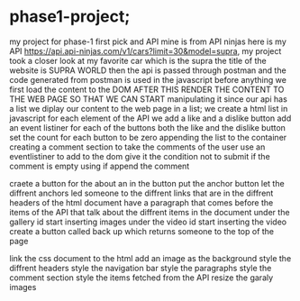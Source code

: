 # phase1-project;
my project for phase-1
first pick and API mine is from API ninjas
here is my API https://api.api-ninjas.com/v1/cars?limit=30&model=supra,
my project took a closer look at my favorite car which is the supra
the title of the website is SUPRA WORLD
then the api is passed through postman and the code generated from postman is used in the javascript
before anything we first load the content to the DOM
AFTER THIS RENDER THE CONTENT TO THE WEB PAGE SO THAT WE CAN START manipulating it
since our api has a list we diplay our content to the web page in a list;
we create a html list in javascript
for each element of the API we add a like and a dislike button
add an event listiner for each of the buttons both the like and the dislike button
set the count for each button to be zero
appending the list to the container
creating a comment section to take the comments of the user
use an eventlistiner to add to the dom
give it the condition not to submit if the comment is empty using if
append the comment

craete a button for the about an in the button put the anchor button
let the diffrent anchors led someone to the diffrent links that are in the diffrent headers of the html document
have a paragraph that comes before the items of the API that talk about the diffrent items in the document
under the gallery id start inserting images
under the video id start inserting the video
create a button called back up which returns someone to the top of the page



link the css document to the html
add an image as the background
style the diffrent headers
style the navigation bar
style the paragraphs
style the comment section
style the items fetched from the API
resize the garaly images

